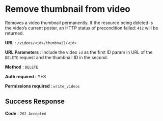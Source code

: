 # Remove thumbnail from video

Removes a video thumbnail permanently. If the resource being deleted is the video’s current poster, an HTTP status of precondition failed: `412` will be returned.

**URL** : `/videos/<id>/thumbnail/<id>`

**URL Parameters** : Include the video `id` as the first ID param in URL of the `DELETE` request and the thumbnail ID in the second.

**Method** : `DELETE`

**Auth required** : YES

**Permissions required** : `write_videos`

## Success Response

**Code** : `202 Accepted`
